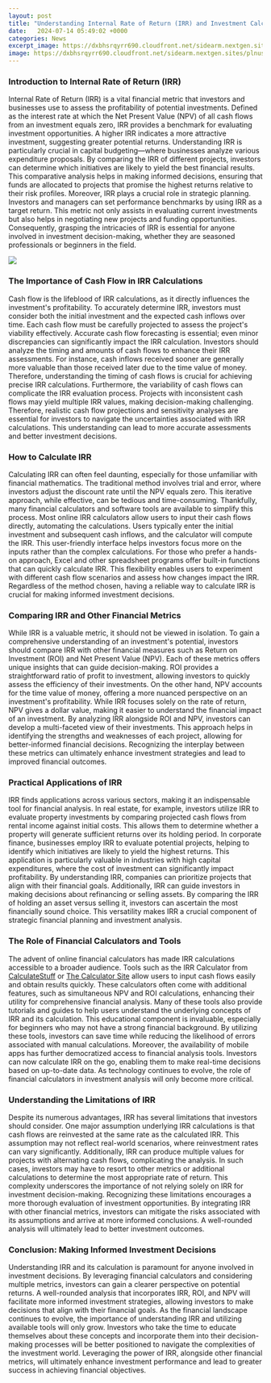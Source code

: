 ```yaml
---
layout: post
title: "Understanding Internal Rate of Return (IRR) and Investment Calculators"
date:   2024-07-14 05:49:02 +0000
categories: News
excerpt_image: https://dxbhsrqyrr690.cloudfront.net/sidearm.nextgen.sites/plnusealions.com/images/responsive_2023/default_image.png
image: https://dxbhsrqyrr690.cloudfront.net/sidearm.nextgen.sites/plnusealions.com/images/responsive_2023/default_image.png
---
```


### Introduction to Internal Rate of Return (IRR)
Internal Rate of Return (IRR) is a vital financial metric that investors and businesses use to assess the profitability of potential investments. Defined as the interest rate at which the Net Present Value (NPV) of all cash flows from an investment equals zero, IRR provides a benchmark for evaluating investment opportunities. A higher IRR indicates a more attractive investment, suggesting greater potential returns. 
Understanding IRR is particularly crucial in capital budgeting—where businesses analyze various expenditure proposals. By comparing the IRR of different projects, investors can determine which initiatives are likely to yield the best financial results. This comparative analysis helps in making informed decisions, ensuring that funds are allocated to projects that promise the highest returns relative to their risk profiles.
Moreover, IRR plays a crucial role in strategic planning. Investors and managers can set performance benchmarks by using IRR as a target return. This metric not only assists in evaluating current investments but also helps in negotiating new projects and funding opportunities. Consequently, grasping the intricacies of IRR is essential for anyone involved in investment decision-making, whether they are seasoned professionals or beginners in the field.

![](https://dxbhsrqyrr690.cloudfront.net/sidearm.nextgen.sites/plnusealions.com/images/responsive_2023/default_image.png)
### The Importance of Cash Flow in IRR Calculations
Cash flow is the lifeblood of IRR calculations, as it directly influences the investment's profitability. To accurately determine IRR, investors must consider both the initial investment and the expected cash inflows over time. Each cash flow must be carefully projected to assess the project's viability effectively. Accurate cash flow forecasting is essential; even minor discrepancies can significantly impact the IRR calculation.
Investors should analyze the timing and amounts of cash flows to enhance their IRR assessments. For instance, cash inflows received sooner are generally more valuable than those received later due to the time value of money. Therefore, understanding the timing of cash flows is crucial for achieving precise IRR calculations.
Furthermore, the variability of cash flows can complicate the IRR evaluation process. Projects with inconsistent cash flows may yield multiple IRR values, making decision-making challenging. Therefore, realistic cash flow projections and sensitivity analyses are essential for investors to navigate the uncertainties associated with IRR calculations. This understanding can lead to more accurate assessments and better investment decisions.
### How to Calculate IRR
Calculating IRR can often feel daunting, especially for those unfamiliar with financial mathematics. The traditional method involves trial and error, where investors adjust the discount rate until the NPV equals zero. This iterative approach, while effective, can be tedious and time-consuming. Thankfully, many financial calculators and software tools are available to simplify this process.
Most online IRR calculators allow users to input their cash flows directly, automating the calculations. Users typically enter the initial investment and subsequent cash inflows, and the calculator will compute the IRR. This user-friendly interface helps investors focus more on the inputs rather than the complex calculations.
For those who prefer a hands-on approach, Excel and other spreadsheet programs offer built-in functions that can quickly calculate IRR. This flexibility enables users to experiment with different cash flow scenarios and assess how changes impact the IRR. Regardless of the method chosen, having a reliable way to calculate IRR is crucial for making informed investment decisions.
### Comparing IRR and Other Financial Metrics
While IRR is a valuable metric, it should not be viewed in isolation. To gain a comprehensive understanding of an investment's potential, investors should compare IRR with other financial measures such as Return on Investment (ROI) and Net Present Value (NPV). Each of these metrics offers unique insights that can guide decision-making.
ROI provides a straightforward ratio of profit to investment, allowing investors to quickly assess the efficiency of their investments. On the other hand, NPV accounts for the time value of money, offering a more nuanced perspective on an investment's profitability. While IRR focuses solely on the rate of return, NPV gives a dollar value, making it easier to understand the financial impact of an investment.
By analyzing IRR alongside ROI and NPV, investors can develop a multi-faceted view of their investments. This approach helps in identifying the strengths and weaknesses of each project, allowing for better-informed financial decisions. Recognizing the interplay between these metrics can ultimately enhance investment strategies and lead to improved financial outcomes.
### Practical Applications of IRR
IRR finds applications across various sectors, making it an indispensable tool for financial analysis. In real estate, for example, investors utilize IRR to evaluate property investments by comparing projected cash flows from rental income against initial costs. This allows them to determine whether a property will generate sufficient returns over its holding period.
In corporate finance, businesses employ IRR to evaluate potential projects, helping to identify which initiatives are likely to yield the highest returns. This application is particularly valuable in industries with high capital expenditures, where the cost of investment can significantly impact profitability. By understanding IRR, companies can prioritize projects that align with their financial goals.
Additionally, IRR can guide investors in making decisions about refinancing or selling assets. By comparing the IRR of holding an asset versus selling it, investors can ascertain the most financially sound choice. This versatility makes IRR a crucial component of strategic financial planning and investment analysis.
### The Role of Financial Calculators and Tools
The advent of online financial calculators has made IRR calculations accessible to a broader audience. Tools such as the IRR Calculator from [CalculateStuff](https://www.calculatestuff.com) or [The Calculator Site](https://www.thecalculatorsite.com) allow users to input cash flows easily and obtain results quickly. These calculators often come with additional features, such as simultaneous NPV and ROI calculations, enhancing their utility for comprehensive financial analysis.
Many of these tools also provide tutorials and guides to help users understand the underlying concepts of IRR and its calculation. This educational component is invaluable, especially for beginners who may not have a strong financial background. By utilizing these tools, investors can save time while reducing the likelihood of errors associated with manual calculations.
Moreover, the availability of mobile apps has further democratized access to financial analysis tools. Investors can now calculate IRR on the go, enabling them to make real-time decisions based on up-to-date data. As technology continues to evolve, the role of financial calculators in investment analysis will only become more critical.
### Understanding the Limitations of IRR
Despite its numerous advantages, IRR has several limitations that investors should consider. One major assumption underlying IRR calculations is that cash flows are reinvested at the same rate as the calculated IRR. This assumption may not reflect real-world scenarios, where reinvestment rates can vary significantly. 
Additionally, IRR can produce multiple values for projects with alternating cash flows, complicating the analysis. In such cases, investors may have to resort to other metrics or additional calculations to determine the most appropriate rate of return. This complexity underscores the importance of not relying solely on IRR for investment decision-making.
Recognizing these limitations encourages a more thorough evaluation of investment opportunities. By integrating IRR with other financial metrics, investors can mitigate the risks associated with its assumptions and arrive at more informed conclusions. A well-rounded analysis will ultimately lead to better investment outcomes.
### Conclusion: Making Informed Investment Decisions
Understanding IRR and its calculation is paramount for anyone involved in investment decisions. By leveraging financial calculators and considering multiple metrics, investors can gain a clearer perspective on potential returns. A well-rounded analysis that incorporates IRR, ROI, and NPV will facilitate more informed investment strategies, allowing investors to make decisions that align with their financial goals.
As the financial landscape continues to evolve, the importance of understanding IRR and utilizing available tools will only grow. Investors who take the time to educate themselves about these concepts and incorporate them into their decision-making processes will be better positioned to navigate the complexities of the investment world. Leveraging the power of IRR, alongside other financial metrics, will ultimately enhance investment performance and lead to greater success in achieving financial objectives.